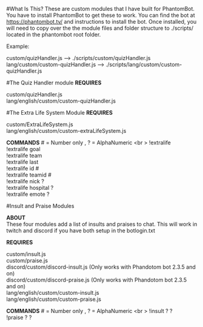 #What Is This?
These are custom modules that I have built for PhantomBot.  You have to install PhantomBot to get these to work.  You can find the bot at https://phantombot.tv/ and instructions to install the bot.  Once installed, you will need to copy over the the module files and folder structure to ./scripts/ located in the phantombot root folder.  

Example: <br/>

custom/quizHandler.js --> ./scripts/custom/quizHandler.js <br/>
lang/custom/custom-quizHandler.js --> ./scripts/lang/custom/custom-quizHandler.js

#The Quiz Handler module
<b>REQUIRES</b> <br/>

custom/quizHandler.js <br/>
lang/english/custom/custom-quizHandler.js <br/>

#The Extra Life System Module
<b>REQUIRES</b> <br/>

custom/ExtraLifeSystem.js <br/>
lang/english/custom/custom-extraLifeSystem.js <br/>

<b>COMMANDS</b> # = Number only , ? = AlphaNumeric <br \>
!extralife <br/>
!extralife goal <br/>
!extralife team <br/> 
!extralife last <br/>
!extralife id # <br/>
!extralife teamid # <br/>
!extralife nick ? <br/>
!extralife hospital ? <br/>
!extralife emote ? <br/>

#Insult and Praise Modules

<b>ABOUT</b> <br/>
These four modules add a list of insults and praises to chat.  This will work in twitch and discord if you have both setup in the botlogin.txt

<b>REQUIRES</b> <br/>

custom/insult.js <br/>
custom/praise.js <br/>
discord/custom/discord-insult.js (Only works with Phandotom bot 2.3.5 and on)<br/>
discord/custom/discord-praise.js (Only works with Phandotom bot 2.3.5 and on)<br/>
lang/english/custom/custom-insult.js <br/>
lang/english/custom/custom-praise.js <br/>

<b>COMMANDS</b> # = Number only , ? = AlphaNumeric <br \>
!insult ? ? <br/>
!praise ? ? <br/>
